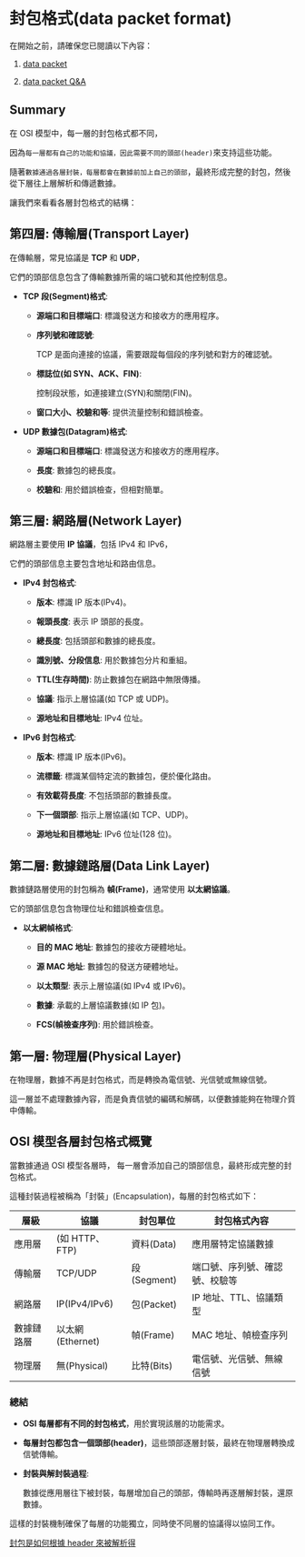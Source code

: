 # 封包格式(data packet format)

在開始之前，請確保您已閱讀以下內容：

1. [data packet](./data-packet.md)

2. [data packet Q&A](./data-packet-QA-001.md)

## Summary

在 OSI 模型中，每一層的封包格式都不同，

因為`每一層都有自己的功能和協議，因此需要不同的頭部(header)`來支持這些功能。

隨著`數據通過各層封裝，每層都會在數據前加上自己的頭部`，最終形成完整的封包，然後從下層往上層解析和傳遞數據。

讓我們來看看各層封包格式的結構：

## 第四層: 傳輸層(Transport Layer)

在傳輸層，常見協議是 **TCP** 和 **UDP**，

它們的頭部信息包含了傳輸數據所需的端口號和其他控制信息。

- **TCP 段(Segment)格式**:

  - **源端口和目標端口**: 標識發送方和接收方的應用程序。

  - **序列號和確認號**:

    TCP 是面向連接的協議，需要跟蹤每個段的序列號和對方的確認號。

  - **標誌位(如 SYN、ACK、FIN)**:

    控制段狀態，如連接建立(SYN)和關閉(FIN)。

  - **窗口大小、校驗和等**: 提供流量控制和錯誤檢查。

- **UDP 數據包(Datagram)格式**:

  - **源端口和目標端口**: 標識發送方和接收方的應用程序。

  - **長度**: 數據包的總長度。

  - **校驗和**: 用於錯誤檢查，但相對簡單。

## 第三層: 網路層(Network Layer)

網路層主要使用 **IP 協議**，包括 IPv4 和 IPv6，

它們的頭部信息主要包含地址和路由信息。

- **IPv4 封包格式**:

  - **版本**: 標識 IP 版本(IPv4)。

  - **報頭長度**: 表示 IP 頭部的長度。

  - **總長度**: 包括頭部和數據的總長度。

  - **識別號、分段信息**: 用於數據包分片和重組。

  - **TTL(生存時間)**: 防止數據包在網路中無限傳播。

  - **協議**: 指示上層協議(如 TCP 或 UDP)。

  - **源地址和目標地址**: IPv4 位址。

- **IPv6 封包格式**:

  - **版本**: 標識 IP 版本(IPv6)。

  - **流標籤**: 標識某個特定流的數據包，便於優化路由。

  - **有效載荷長度**: 不包括頭部的數據長度。

  - **下一個頭部**: 指示上層協議(如 TCP、UDP)。

  - **源地址和目標地址**: IPv6 位址(128 位)。

## 第二層: 數據鏈路層(Data Link Layer)

數據鏈路層使用的封包稱為 **幀(Frame)**，通常使用 **以太網協議**。

它的頭部信息包含物理位址和錯誤檢查信息。

- **以太網幀格式**:

  - **目的 MAC 地址**: 數據包的接收方硬體地址。

  - **源 MAC 地址**: 數據包的發送方硬體地址。

  - **以太類型**: 表示上層協議(如 IPv4 或 IPv6)。

  - **數據**: 承載的上層協議數據(如 IP 包)。

  - **FCS(幀檢查序列)**: 用於錯誤檢查。

## 第一層: 物理層(Physical Layer)

在物理層，數據不再是封包格式，而是轉換為電信號、光信號或無線信號。

這一層並不處理數據內容，而是負責信號的編碼和解碼，以便數據能夠在物理介質中傳輸。

## OSI 模型各層封包格式概覽

當數據通過 OSI 模型各層時，
每一層會添加自己的頭部信息，最終形成完整的封包格式。

這種封裝過程被稱為「封裝」(Encapsulation)，每層的封包格式如下：

| 層級       | 協議             | 封包單位    | 封包格式內容                   |
| ---------- | ---------------- | ----------- | ------------------------------ |
| 應用層     | (如 HTTP、FTP)   | 資料(Data)  | 應用層特定協議數據             |
| 傳輸層     | TCP/UDP          | 段(Segment) | 端口號、序列號、確認號、校驗等 |
| 網路層     | IP(IPv4/IPv6)    | 包(Packet)  | IP 地址、TTL、協議類型         |
| 數據鏈路層 | 以太網(Ethernet) | 幀(Frame)   | MAC 地址、幀檢查序列           |
| 物理層     | 無(Physical)     | 比特(Bits)  | 電信號、光信號、無線信號       |

### 總結

- **OSI 每層都有不同的封包格式**，用於實現該層的功能需求。

- **每層封包都包含一個頭部(header)**，這些頭部逐層封裝，最終在物理層轉換成信號傳輸。

- **封裝與解封裝過程**:

  數據從應用層往下被封裝，每層增加自己的頭部，傳輸時再逐層解封裝，還原數據。

這樣的封裝機制確保了每層的功能獨立，同時使不同層的協議得以協同工作。

[封包是如何根據 header 來被解析得](./data-packet-format-parse.md)
